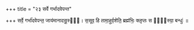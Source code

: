 +++
title = "२३ सर्वे गर्भादवेपन्त"

+++
सर्वे॒ गर्भा॑दवेपन्त॒ जाय॑मानादसू॒स्वः᳡। स॒सूव॒ हि तामा॒हुर्व॒शेति॒ ब्रह्म॑भिः॒ क्लृप्तः स ह्य᳡स्या॒ बन्धुः॑ ॥